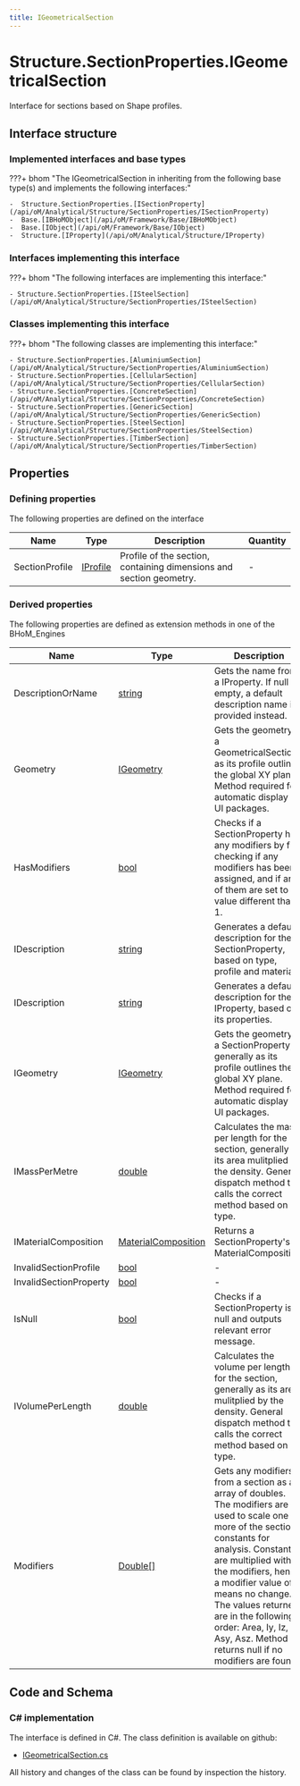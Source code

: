 ```yaml
---
title: IGeometricalSection
---
```


# Structure.SectionProperties.IGeometricalSection

Interface for sections based on Shape profiles.

## Interface structure

### Implemented interfaces and base types

???+ bhom "The IGeometricalSection in inheriting from the following base type(s) and implements the following interfaces:"

    -  Structure.SectionProperties.[ISectionProperty](/api/oM/Analytical/Structure/SectionProperties/ISectionProperty)
    -  Base.[IBHoMObject](/api/oM/Framework/Base/IBHoMObject)
    -  Base.[IObject](/api/oM/Framework/Base/IObject)
    -  Structure.[IProperty](/api/oM/Analytical/Structure/IProperty)


### Interfaces implementing this interface

???+ bhom "The following interfaces are implementing this interface:"

    - Structure.SectionProperties.[ISteelSection](/api/oM/Analytical/Structure/SectionProperties/ISteelSection)


### Classes implementing this interface

???+ bhom "The following classes are implementing this interface:"

    - Structure.SectionProperties.[AluminiumSection](/api/oM/Analytical/Structure/SectionProperties/AluminiumSection)
    - Structure.SectionProperties.[CellularSection](/api/oM/Analytical/Structure/SectionProperties/CellularSection)
    - Structure.SectionProperties.[ConcreteSection](/api/oM/Analytical/Structure/SectionProperties/ConcreteSection)
    - Structure.SectionProperties.[GenericSection](/api/oM/Analytical/Structure/SectionProperties/GenericSection)
    - Structure.SectionProperties.[SteelSection](/api/oM/Analytical/Structure/SectionProperties/SteelSection)
    - Structure.SectionProperties.[TimberSection](/api/oM/Analytical/Structure/SectionProperties/TimberSection)


## Properties



### Defining properties

The following properties are defined on the interface

| Name             | Type             | Description      | Quantity         |
|------------------|------------------|------------------|------------------|
| SectionProfile | [IProfile](/api/oM/Dimensional/Spatial/ShapeProfiles/IProfile) | Profile of the section, containing dimensions and section geometry. | - |


### Derived properties

The following properties are defined as extension methods in one of the BHoM_Engines

| Name             | Type             | Description      | Quantity         | Engine           |
|------------------|------------------|------------------|------------------|------------------|
| DescriptionOrName | [string](https://learn.microsoft.com/en-us/dotnet/api/System.String?view=netstandard-2.0) | Gets the name from a IProperty. If null or empty, a default description name is provided instead. | - | Structure_Engine |
| Geometry | [IGeometry](/api/oM/Dimensional/Geometry/IGeometry) | Gets the geometry of a GeometricalSection as its profile outlines the global XY plane. Method required for automatic display in UI packages. | - | Structure_Engine |
| HasModifiers | [bool](https://learn.microsoft.com/en-us/dotnet/api/System.Boolean?view=netstandard-2.0) | Checks if a SectionProperty has any modifiers by first checking if any modifiers has been assigned, and if any of them are set to a value different than 1. | - | Structure_Engine |
| IDescription | [string](https://learn.microsoft.com/en-us/dotnet/api/System.String?view=netstandard-2.0) | Generates a default description for the SectionProperty, based on type, profile and material. | - | Structure_Engine |
| IDescription | [string](https://learn.microsoft.com/en-us/dotnet/api/System.String?view=netstandard-2.0) | Generates a default description for the IProperty, based on its properties. | - | Structure_Engine |
| IGeometry | [IGeometry](/api/oM/Dimensional/Geometry/IGeometry) | Gets the geometry of a SectionProperty, generally as its profile outlines the global XY plane. Method required for automatic display in UI packages. | - | Structure_Engine |
| IMassPerMetre | [double](https://learn.microsoft.com/en-us/dotnet/api/System.Double?view=netstandard-2.0) | Calculates the mass per length for the section, generally as its area mulitplied by the density. General dispatch method that calls the correct method based on type. | [MassPerUnitLength](/api/oM/Dimensional/Quantities/Attributes/MassPerUnitLength) [kg/m] | Structure_Engine |
| IMaterialComposition | [MaterialComposition](/api/oM/Physical/Physical/Materials/MaterialComposition) | Returns a SectionProperty's MaterialComposition. | - | Structure_Engine |
| InvalidSectionProfile | [bool](https://learn.microsoft.com/en-us/dotnet/api/System.Boolean?view=netstandard-2.0) | - | - | Lusas_Engine |
| InvalidSectionProperty | [bool](https://learn.microsoft.com/en-us/dotnet/api/System.Boolean?view=netstandard-2.0) | - | - | Lusas_Engine |
| IsNull | [bool](https://learn.microsoft.com/en-us/dotnet/api/System.Boolean?view=netstandard-2.0) | Checks if a SectionProperty is null and outputs relevant error message. | - | Structure_Engine |
| IVolumePerLength | [double](https://learn.microsoft.com/en-us/dotnet/api/System.Double?view=netstandard-2.0) | Calculates the volume per length for the section, generally as its area mulitplied by the density. General dispatch method that calls the correct method based on type. | [MassPerUnitLength](/api/oM/Dimensional/Quantities/Attributes/MassPerUnitLength) [kg/m] | Structure_Engine |
| Modifiers | [Double[]](https://learn.microsoft.com/en-us/dotnet/api/System.Double[]?view=netstandard-2.0) | Gets any modifiers from a section as an array of doubles. The modifiers are used to scale one or more of the section constants for analysis.  Constants are multiplied with the modifiers, hence a modifier value of 1 means no change. <br>The values returned are in the following order: Area, Iy, Iz, J, Asy, Asz. Method returns null if no modifiers are found. | - | Structure_Engine |


## Code and Schema

### C# implementation

The interface is defined in C#. The class definition is available on github:

- [IGeometricalSection.cs](https://github.com/BHoM/BHoM/blob/develop/Structure_oM/SectionProperties\IGeometricalSection.cs)

All history and changes of the class can be found by inspection the history.
